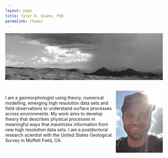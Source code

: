 ```yaml
---
layout: page
title: Tyler H. Doane, PhD
permalink: /home/
---
```

![](docs/AZView.png)

<br />

<img src = "docs/hShot.png" width="150px" style="float: right;"> 

I am a geomorphologist using theory, numerical modelling, emerging high resolution data sets and field observations to understand surface processes across environments. My work aims to develop theory that describes physical processes in meaningful ways that maximizes information from new high resolution data sets. I am a postdoctoral research scientist with the United States Geological Survey in Moffett Field, CA.
